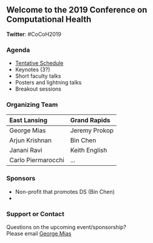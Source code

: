 ## Welcome to the 2019 Conference on Computational Health
**Twitter**: #CoCoH2019

### Agenda
- [Tentative Schedule](https://docs.google.com/document/d/1QkpOu86Mk-DqaBCmxCpG3uX8hcWNZdSzLwH5L03vMQ0/edit?usp=sharing)
- Keynotes (3?)
- Short faculty talks
- Posters and lightning talks
- Breakout sessions

### Organizing Team
| **East Lansing** | **Grand Rapids** |
|:------------- |:------------- |
| George Mias | Jeremy Prokop  |
| Arjun Krishnan | Bin Chen |
| Janani Ravi | Keith English |
| Carlo Piermarocchi | ... |

### Sponsors
- Non-profit that promotes DS (Bin Chen)
- 

### Support or Contact

Questions on the upcoming event/sponsorship? <br>
Please email [George Mias](mailto:gmias@msu.edu)
